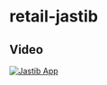 # retail-jastib

## Video
[![Jastib App](http://img.youtube.com/vi/2E4EeXCEMFI/0.jpg)](http://www.youtube.com/watch?v=2E4EeXCEMFI "Jastib App")
